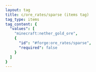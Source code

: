```yaml
---
layout: tag
title: c/ore_rates/sparse (items tag)
tag_type: items
tag_content: {
  "values": [
    "minecraft:nether_gold_ore",
    {
      "id": "#forge:ore_rates/sparse",
      "required": false
    }
  ]
}
---
```

